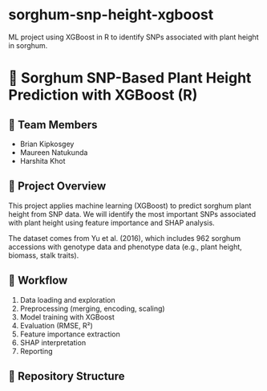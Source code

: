 # sorghum-snp-height-xgboost
ML project using XGBoost in R to identify SNPs associated with plant height in sorghum.


# 🌾 Sorghum SNP-Based Plant Height Prediction with XGBoost (R)

## 👥 Team Members
- Brian Kipkosgey
- Maureen Natukunda
- Harshita Khot

## 📌 Project Overview
This project applies machine learning (XGBoost) to predict sorghum plant height from SNP data. We will identify the most important SNPs associated with plant height using feature importance and SHAP analysis.

The dataset comes from Yu et al. (2016), which includes 962 sorghum accessions with genotype data and phenotype data (e.g., plant height, biomass, stalk traits).

## 🔁 Workflow
1. Data loading and exploration
2. Preprocessing (merging, encoding, scaling)
3. Model training with XGBoost
4. Evaluation (RMSE, R²)
5. Feature importance extraction
6. SHAP interpretation
7. Reporting

## 📁 Repository Structure
